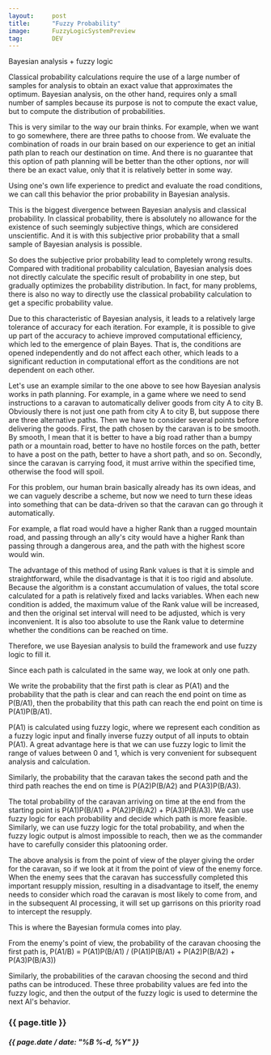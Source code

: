 ```yaml
---
layout:     post
title:      "Fuzzy Probability"
image:      FuzzyLogicSystemPreview
tag:        DEV
---
```


Bayesian analysis + fuzzy logic

Classical probability calculations require the use of a large number of samples for analysis to obtain an exact value that approximates the optimum. Bayesian analysis, on the other hand, requires only a small number of samples because its purpose is not to compute the exact value, but to compute the distribution of probabilities.<!--more-->

This is very similar to the way our brain thinks. For example, when we want to go somewhere, there are three paths to choose from. We evaluate the combination of roads in our brain based on our experience to get an initial path plan to reach our destination on time. And there is no guarantee that this option of path planning will be better than the other options, nor will there be an exact value, only that it is relatively better in some way.

Using one's own life experience to predict and evaluate the road conditions, we can call this behavior the prior probability in Bayesian analysis.

This is the biggest divergence between Bayesian analysis and classical probability. In classical probability, there is absolutely no allowance for the existence of such seemingly subjective things, which are considered unscientific. And it is with this subjective prior probability that a small sample of Bayesian analysis is possible.

So does the subjective prior probability lead to completely wrong results. Compared with traditional probability calculation, Bayesian analysis does not directly calculate the specific result of probability in one step, but gradually optimizes the probability distribution. In fact, for many problems, there is also no way to directly use the classical probability calculation to get a specific probability value.

Due to this characteristic of Bayesian analysis, it leads to a relatively large tolerance of accuracy for each iteration. For example, it is possible to give up part of the accuracy to achieve improved computational efficiency, which led to the emergence of plain Bayes. That is, the conditions are opened independently and do not affect each other, which leads to a significant reduction in computational effort as the conditions are not dependent on each other.

Let's use an example similar to the one above to see how Bayesian analysis works in path planning. For example, in a game where we need to send instructions to a caravan to automatically deliver goods from city A to city B. Obviously there is not just one path from city A to city B, but suppose there are three alternative paths. Then we have to consider several points before delivering the goods. First, the path chosen by the caravan is to be smooth. By smooth, I mean that it is better to have a big road rather than a bumpy path or a mountain road, better to have no hostile forces on the path, better to have a post on the path, better to have a short path, and so on. Secondly, since the caravan is carrying food, it must arrive within the specified time, otherwise the food will spoil.

For this problem, our human brain basically already has its own ideas, and we can vaguely describe a scheme, but now we need to turn these ideas into something that can be data-driven so that the caravan can go through it automatically.

For example, a flat road would have a higher Rank than a rugged mountain road, and passing through an ally's city would have a higher Rank than passing through a dangerous area, and the path with the highest score would win.

The advantage of this method of using Rank values is that it is simple and straightforward, while the disadvantage is that it is too rigid and absolute. Because the algorithm is a constant accumulation of values, the total score calculated for a path is relatively fixed and lacks variables. When each new condition is added, the maximum value of the Rank value will be increased, and then the original set interval will need to be adjusted, which is very inconvenient. It is also too absolute to use the Rank value to determine whether the conditions can be reached on time.

Therefore, we use Bayesian analysis to build the framework and use fuzzy logic to fill it.

Since each path is calculated in the same way, we look at only one path.

We write the probability that the first path is clear as P(A1) and the probability that the path is clear and can reach the end point on time as P(B/A1), then the probability that this path can reach the end point on time is P(A1)P(B/A1).

P(A1) is calculated using fuzzy logic, where we represent each condition as a fuzzy logic input and finally inverse fuzzy output of all inputs to obtain P(A1). A great advantage here is that we can use fuzzy logic to limit the range of values between 0 and 1, which is very convenient for subsequent analysis and calculation.

Similarly, the probability that the caravan takes the second path and the third path reaches the end on time is P(A2)P(B/A2) and P(A3)P(B/A3).

The total probability of the caravan arriving on time at the end from the starting point is P(A1)P(B/A1) + P(A2)P(B/A2) + P(A3)P(B/A3). We can use fuzzy logic for each probability and decide which path is more feasible. Similarly, we can use fuzzy logic for the total probability, and when the fuzzy logic output is almost impossible to reach, then we as the commander have to carefully consider this platooning order.

The above analysis is from the point of view of the player giving the order for the caravan, so if we look at it from the point of view of the enemy force. When the enemy sees that the caravan has successfully completed this important resupply mission, resulting in a disadvantage to itself, the enemy needs to consider which road the caravan is most likely to come from, and in the subsequent AI processing, it will set up garrisons on this priority road to intercept the resupply.

This is where the Bayesian formula comes into play.

From the enemy's point of view, the probability of the caravan choosing the first path is, P(A1/B) = P(A1)P(B/A1) / (P(A1)P(B/A1) + P(A2)P(B/A2) + P(A3)P(B/A3))

Similarly, the probabilities of the caravan choosing the second and third paths can be introduced. These three probability values are fed into the fuzzy logic, and then the output of the fuzzy logic is used to determine the next AI's behavior.

<h3>{{ page.title }}</h3>
<h5>{{ page.date / date: "%B %-d, %Y" }}</h5>

